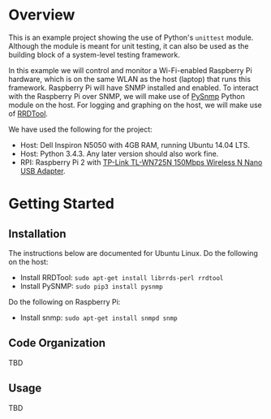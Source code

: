 # Overview

This is an example project showing the use of Python's `unittest` module. Although the module is meant for unit testing, it can also be used as the building block of a system-level testing framework.

In this example we will control and monitor a Wi-Fi-enabled Raspberry Pi hardware, which is on the same WLAN as the host (laptop) that runs this framework. Raspberry Pi will have SNMP installed and enabled. To interact with the Raspberry Pi over SNMP, we will make use of [PySnmp](http://pysnmp.sourceforge.net/) Python module on the host. For logging and graphing on the host, we will make use of [RRDTool](http://oss.oetiker.ch/rrdtool/).

We have used the following for the project:

* Host: Dell Inspiron N5050 with 4GB RAM, running Ubuntu 14.04 LTS.
* Host: Python 3.4.3. Any later version should also work fine.
* RPI: Raspberry Pi 2 with [TP-Link TL-WN725N 150Mbps Wireless N Nano USB Adapter](http://www.tp-link.com.au/products/details/TL-WN725N.html).

# Getting Started

## Installation

The instructions below are documented for Ubuntu Linux. Do the following on the host:

* Install RRDTool: `sudo apt-get install librrds-perl rrdtool`
* Install PySNMP: `sudo pip3 install pysnmp`

Do the following on Raspberry Pi:

* Install snmp: `sudo apt-get install snmpd snmp`

## Code Organization
TBD

## Usage
TBD
